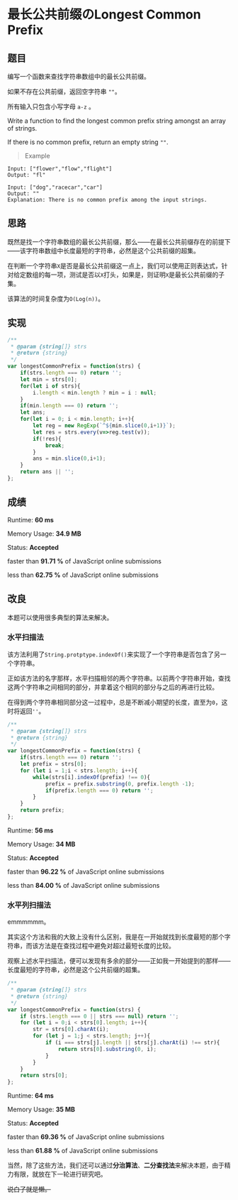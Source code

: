 # 最长公共前缀のLongest Common Prefix

## 题目

编写一个函数来查找字符串数组中的最长公共前缀。

如果不存在公共前缀，返回空字符串 `""`。

所有输入只包含小写字母 `a-z` 。

Write a function to find the longest common prefix string amongst an array of strings.

If there is no common prefix, return an empty string `""`.

> Example

```
Input: ["flower","flow","flight"]
Output: "fl"
```

```
Input: ["dog","racecar","car"]
Output: ""
Explanation: There is no common prefix among the input strings.
```

## 思路

既然是找一个字符串数组的最长公共前缀，那么——在最长公共前缀存在的前提下——该字符串数组中长度最短的字符串，必然是这个公共前缀的超集。

在判断一个字符串`X`是否是最长公共前缀这一点上，我们可以使用正则表达式，针对给定数组的每一项，测试是否以`X`打头，如果是，则证明`X`是最长公共前缀的子集。

该算法的时间复杂度为`O(Log(n))`。

## 实现

```javascript
/**
 * @param {string[]} strs
 * @return {string}
 */
var longestCommonPrefix = function(strs) {
    if(strs.length === 0) return '';
    let min = strs[0];
    for(let i of strs){
        i.length < min.length ? min = i : null;
    }
    if(min.length === 0) return '';
    let ans;
    for(let i = 0; i < min.length; i++){
        let reg = new RegExp(`^${min.slice(0,i+1)}`);
        let res = strs.every(v=>reg.test(v));
        if(!res){
            break;
        }
        ans = min.slice(0,i+1);
    }
    return ans || '';
};
```

## 成绩

Runtime:  **60 ms**

Memory Usage: **34.9 MB**

Status:  **Accepted**

faster than **91.71 %** of JavaScript online submissions

less than **62.75 %** of JavaScript online submissions

## 改良

本题可以使用很多典型的算法来解决。

### 水平扫描法

该方法利用了`String.protptype.indexOf()`来实现了一个字符串是否包含了另一个字符串。

正如该方法的名字那样，水平扫描相邻的两个字符串。以前两个字符串开始，查找这两个字符串之间相同的部分，并拿着这个相同的部分与之后的再进行比较。

在得到两个字符串相同部分这一过程中，总是不断减小期望的长度，直至为`0`，这时将返回`''`。

```javascript
/**
 * @param {string[]} strs
 * @return {string}
 */
var longestCommonPrefix = function(strs) {
    if(strs.length === 0) return '';
    let prefix = strs[0];
    for (let i = 1;i < strs.length; i++){
        while(strs[i].indexOf(prefix) !== 0){
            prefix = prefix.substring(0, prefix.length -1);
            if(prefix.length === 0) return '';
        }
    }
    return prefix;
};
```

Runtime:  **56 ms**

Memory Usage: **34 MB**

Status:  **Accepted**

faster than **96.22 %** of JavaScript online submissions

less than **84.00 %** of JavaScript online submissions

### 水平列扫描法

emmmmmm。

其实这个方法和我的大致上没有什么区别，我是在一开始就找到长度最短的那个字符串，而该方法是在查找过程中避免对超过最短长度的比较。

观察上述水平扫描法，便可以发现有多余的部分——正如我一开始提到的那样——长度最短的字符串，必然是这个公共前缀的超集。

```javascript
/**
 * @param {string[]} strs
 * @return {string}
 */
var longestCommonPrefix = function(strs) {
    if (strs.length === 0 || strs === null) return '';
    for (let i = 0;i < strs[0].length; i++){
        str = strs[0].charAt(i);
        for (let j = 1;j < strs.length; j++){
            if (i === strs[j].length || strs[j].charAt(i) !== str){
                return strs[0].substring(0, i);
            }
        }
    }
    return strs[0];
};
```

Runtime:  **64 ms**

Memory Usage: **35 MB**

Status:  **Accepted**

faster than **69.36 %** of JavaScript online submissions

less than **61.88 %** of JavaScript online submissions

当然，除了这些方法，我们还可以通过**分治算法**、**二分查找法**来解决本题，由于精力有限，就放在下一轮进行研究吧。

<del>说白了就是懒。</del>
